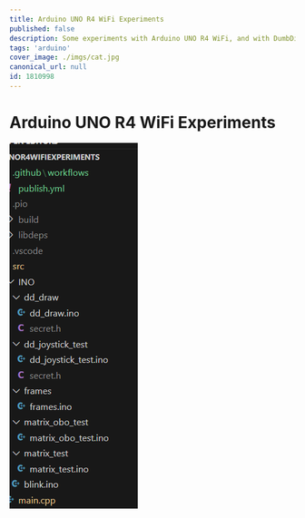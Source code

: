 ```yaml
---
title: Arduino UNO R4 WiFi Experiments
published: false
description: Some experiments with Arduino UNO R4 WiFi, and with DumbDisplay
tags: 'arduino'
cover_image: ./imgs/cat.jpg
canonical_url: null
id: 1810998
---
```




# Arduino UNO R4 WiFi Experiments


![alt text](imgs/image.png)